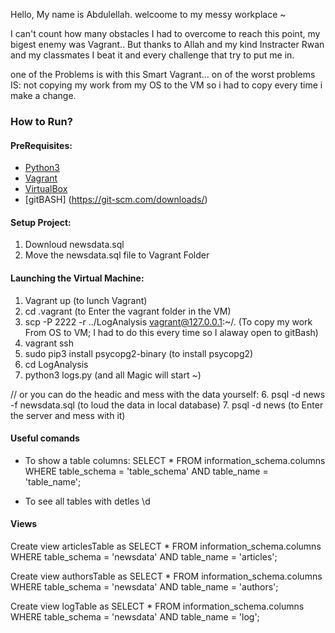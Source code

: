 Hello, My name is Abdulellah. welcoome to my messy workplace ~ 

I can't count how many obstacles I had to overcome to reach this point, my bigest enemy was Vagrant..
But thanks to Allah and my kind Instracter Rwan and my classmates 
I beat it and every challenge that try to put me in.

one of the Problems is with this Smart Vagrant...
on of the worst problems IS: not copying my work from my OS to the VM so i had to copy every time i make a change.

### How to Run?

#### PreRequisites:
  * [Python3](https://www.python.org/)
  * [Vagrant](https://www.vagrantup.com/)
  * [VirtualBox](https://www.virtualbox.org/)
  * [gitBASH] (https://git-scm.com/downloads/)
  
#### Setup Project:
  1. Downloud newsdata.sql
  2. Move the newsdata.sql file to Vagrant Folder 
  
#### Launching the Virtual Machine:
  1. Vagrant up (to lunch Vagrant)
  2. cd .vagrant (to Enter the vagrant folder in the VM)
  3. scp -P 2222 -r ../LogAnalysis vagrant@127.0.0.1:~/. (To copy my work From OS to VM; I had to do this every time so I alaway open to gitBash)
  4. vagrant ssh
  5. sudo pip3 install psycopg2-binary (to install psycopg2)
  6. cd LogAnalysis
  7. python3 logs.py (and all Magic will start ~)
  
  // or you can do the headic and mess with the data yourself:
  6. psql -d news -f newsdata.sql (to loud the data in local database)
  7. psql -d news (to Enter the server and mess with it)

#### Useful comands

- To show a table columns:
SELECT *
FROM information_schema.columns
WHERE table_schema = 'table_schema'
  AND table_name   = 'table_name';

- To see all tables with detles
\d


#### Views
Create view articlesTable  as
SELECT *
FROM information_schema.columns
WHERE table_schema = 'newsdata'
  AND table_name   = 'articles';
 
Create view authorsTable  as
SELECT *
FROM information_schema.columns
WHERE table_schema = 'newsdata'
  AND table_name   = 'authors';
  
Create view logTable  as
SELECT *
FROM information_schema.columns
WHERE table_schema = 'newsdata'
  AND table_name   = 'log';
 
